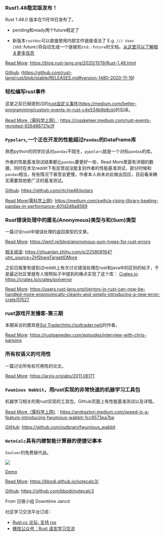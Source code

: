 ### Rust1.48稳定版发布！

Rust 1.48.0 版本在11月19日发布了。

- pending和ready两个future稳定了

- 新版本`rustdoc`可以直接使用内部文件链接语法了 E.g. `/// Uses [`std::future`]`将自动生成一个链接到`std::future`的文档。[从这里可以了解相关更多信息](https://doc.rust-lang.org/rustdoc/linking-to-items-by-name.html)

[Read More](https://blog.rust-lang.org/2020/11/19/Rust-1.48.html): https://blog.rust-lang.org/2020/11/19/Rust-1.48.html

[Github](https://github.com/rust-lang/rust/blob/stable/RELEASES.md#version-1480-2020-11-19): (https://github.com/rust-lang/rust/blob/stable/RELEASES.md#version-1480-2020-11-19)
### 轻松编写rust事件

这是之前日报提到过的[rust自定义事件(https://medium.com/better-programming/custom-events-in-rust-c4e534b6b8cb)](https://medium.com/better-programming/custom-events-in-rust-c4e534b6b8cb)的后续。

[Read More（需科学上网）](https://rossketeer.medium.com/rust-events-revisited-926486721e3f): https://rossketeer.medium.com/rust-events-revisited-926486721e3f

### `Pypolars`,一个正在开发的性能超过`Pandas`的DataFrame库

熟悉python的同学应该对`pandas`不陌生，`pypolars`就是一个对标`pandas`的库。

作者的性能基准测试结果都比`pandas`要更好一些，Read More里面有详细的数据，同时在本文reddit下有反馈说没能复刻作者的性能基准测试，部分时候和`pandas`相当，有些情况下甚至会更慢，作者本人尚未对此做出回应，目前看来确实需要其他更广泛的基准测试。

[Github](https://github.com/ritchie46/polars): https://github.com/ritchie46/polars

[Read More(需科学上网)](https://medium.com/swlh/a-rising-library-beating-pandas-in-performance-401d246a8569): https://medium.com/swlh/a-rising-library-beating-pandas-in-performance-401d246a8569

### Rust错误处理中的匿名(Anonymous)类型与和(Sum)类型

一篇讨论rust中错误处理的返回类型的文章。

[Read More](https://jam1.re/blog/anonymous-sum-types-for-rust-errors): https://jam1.re/blog/anonymous-sum-types-for-rust-errors

[相关阅读](https://zhuanlan.zhihu.com/p/225808164?utm_source=ZHShareTargetIDMore): https://zhuanlan.zhihu.com/p/225808164?utm_source=ZHShareTargetIDMore

之前日报里有提到过reddit上有次讨论错误处理在rust和java中的区别的帖子，于是最近社区里就有人按照帖子中提到的痛点实现了这个库：
[Crates.io](https://crates.io/crates/polyerror): https://crates.io/crates/polyerror

[Read More](https://users.rust-lang.org/t/errors-in-rust-can-now-be-handled-more-ergonomically-cleanly-and-simply-introducing-a-new-error-crate/51527): https://users.rust-lang.org/t/errors-in-rust-can-now-be-handled-more-ergonomically-cleanly-and-simply-introducing-a-new-error-crate/51527

### rust游戏开发播客-第三期

本期采访的嘉宾是[Sol Trader(http://soltrader.net)](http://soltrader.net)的作者。

[Read More](https://rustgamedev.com/episodes/interview-with-chris-parsons): https://rustgamedev.com/episodes/interview-with-chris-parsons

### 所有权语义的可用性

一篇讨论所有权可用性的论文。

[Read More](https://arxiv.org/abs/2011.06171): https://arxiv.org/abs/2011.06171

### `Fwumious Wabbit`，用rust实现的非常快速的机器学习工具包

机器学习相关的用rust实现的工具包，Github页面上有性能基准测试以及详情。

[Read More（需科学上网）](https://andraztori.medium.com/speed-is-a-feature-introducing-fwumious-wabbit-1cc9573ea7be)：https://andraztori.medium.com/speed-is-a-feature-introducing-fwumious-wabbit-1cc9573ea7be

[GitHub](https://github.com/outbrain/fwumious_wabbit): https://github.com/outbrain/fwumious_wabbit

### `NoteCalc`具有内建智能计算器的便捷记事本

`Soulver`的免费替代品。

![](https://bbodi.github.io/notecalc3/assets/simple.gif)

[Demo](https://bbodi.github.io/notecalc3/notecalc#eJxtVV1v2zYUfeevuA9t1qb-kO2mb3loGmQbsGVFm24Yig6gpGuLMEUKpGRF-_U7l5Idp6sB2xR5eT_OPffo3rdcaFuQiaSp0q4cSJ47q1sfqA2DcTtqPeUhLSomXR60a_WOI_ktffadPXBQMJHDnvOFUn_7Dl4cdZHJtKTFd-Hr3DjdGu_knj4Pg7DYcMil0eWMavMowY4GuBFnynV1ziHOyDcc5BaWnTNtyqJmHbvANbuWetNWsuHgY9vZGZUci2Ca1hyYWn7EDR18h5BIuJ6pJviDKVNA7-Sctkhp8F14lsGCPnHsrMRzqdRgdhVqC0Cka30NK5jbQXVNqVsuqa_YpXhUAFfABWAe5FGgPr9BUR9gb9wY1HrsAm_fRw4zQaWS5HArSnkT0DgD7HD52ddM_KjrxiIE3TFb2gZmMRwDpzoTxo3Vw1Q8bn7kUPDYSXX99FGrLKM3tMpeqjVWl3Q1Lua0xpa6P_bhF35MTqWrYaDS7NCMc0c_-CRmlN791IJrhzFHZNPSvxx8RMxsrwD-KvtdxUYXUmajQ4Jz6j_OKMvSV92MkSUJSeZokT3e3aksX411ZHmWrVZKfeItB3aFYGmN4x-keuJtYGHuefcpR4VB7y7K4JtmGoWacjQHaPs69YRLA15KAaetkDgDTrrS92jx1L3RElwOqNBy0Z48JvaKyZePy9s__rqnPQ9R9ZWxTJW3iafvf3tYqNUaQFqrA-VA55I28h_BZgPYQJYNNezBCRxdfN2sv6lfR9rq3AN4QWBGm3fj3IcJGzg6aNvxmL_Y0Ga9oA8jjbQbJiq649lMwFdGCrTgrNS7lXJGOo8APMGefC9OKPMBA1JLNueGuJra88TTP3UwOrfnHVM32u1l8N_XjII1XdNV4sSL5cCA5A1dLdbg7QfTmlxM_3f-7qW6NdsppHg6mc7pO-fq4uvb9TeBWO5GNZ8D_BdJJXKG9K0vV5vxEQO9ZwwBpppiwy5165piVyuFH9K210NMfYzjFGMTgWTZBD4Y38VntEMsEYWJlJHbM5LolixkD1u9p1LHCpi9ms9fy4E4zHlnnIjgKLcCqspSGui5Axtl5pT64k5jqx6kD15DGb3f09ur2riulVaMYik1oT1TwgeuTAF-9ZD3S1qt9_WyUq8eKngXUrmjKMEYGUH-RZ1jKiVPZIJAQjzBk2SL-mNMQpvSOMGRmNb7sMcM4lU1vVIQIddx0k9N0aRINWbNNBbbgp7Kue0ZHHteyJjpjPIu4ST6HVKEUiKMN6S-9J5xZbqkThtpbDGOBTwACKhXiJgkcWF2zoej8J-6OL01RyF4rW597ywgln1Nq59vaCujnTq6FOHLl1EwQcYiJKmwIdl9fwoBkELS4zKqK6r_WY-ne1lV6j9NhaIw)

[Read More](https://bbodi.github.io/notecalc3/): https://bbodi.github.io/notecalc3/

[Github](https://github.com/bbodi/notecalc3): https://github.com/bbodi/notecalc3

From 日报小组 Downtime Jancd

社区学习交流平台订阅：

- [Rust.cc 论坛: 支持 rss](https://rustcc.cn/)
- [微信公众号：Rust 语言学习交流](https://rustcc.cn/article?id=ed7c9379-d681-47cb-9532-0db97d883f62)